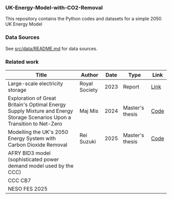 ### UK-Energy-Model-with-CO2-Removal

This repository contains the Python codes and datasets for a simple 2050 UK Energy Model


### Data Sources

See [src/data/README.md](src/data/README.md) for data sources.


### Related work

| Title | Author | Date | Type | Link |
|-------|---------|------|------|------|
| Large-scale electricity storage | Royal Society | 2023 | Report | [Link](https://royalsociety.org/news-resources/projects/low-carbon-energy-programme/large-scale-electricity-storage/) |
| Exploration of Great Britain's Optimal Energy Supply Mixture and Energy Storage Scenarios Upon a Transition to Net-Zero | Maj Mis | 2024 | Master's thesis | [Code](https://github.com/majmis1/Energy-Transition-Modelling) |
| Modelling the UK's 2050 Energy System with Carbon Dioxide Removal | Rei Suzuki | 2025 | Master's thesis | [Code](https://github.com/RSuz1/UK-Energy-Model-with-CO2-Removal) |
| AFRY BID3 model (sophisticated power demand model used by the CCC) | | | | |
| CCC CB7 | | | | |
| NESO FES 2025 | | | | |